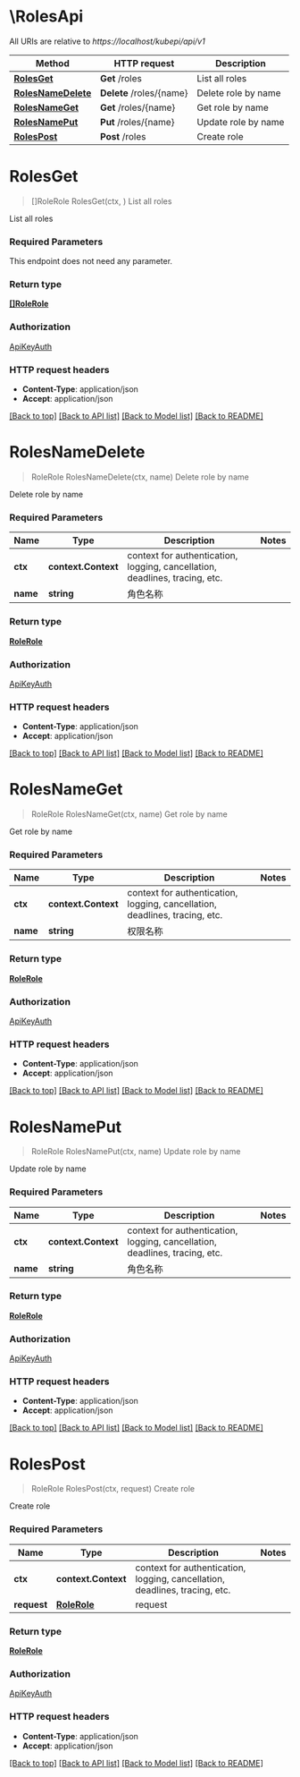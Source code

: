 # \RolesApi

All URIs are relative to *https://localhost/kubepi/api/v1*

Method | HTTP request | Description
------------- | ------------- | -------------
[**RolesGet**](RolesApi.md#RolesGet) | **Get** /roles | List all roles
[**RolesNameDelete**](RolesApi.md#RolesNameDelete) | **Delete** /roles/{name} | Delete role by name
[**RolesNameGet**](RolesApi.md#RolesNameGet) | **Get** /roles/{name} | Get role by name
[**RolesNamePut**](RolesApi.md#RolesNamePut) | **Put** /roles/{name} | Update role by name
[**RolesPost**](RolesApi.md#RolesPost) | **Post** /roles | Create role


# **RolesGet**
> []RoleRole RolesGet(ctx, )
List all roles

List all roles

### Required Parameters
This endpoint does not need any parameter.

### Return type

[**[]RoleRole**](role.Role.md)

### Authorization

[ApiKeyAuth](../README.md#ApiKeyAuth)

### HTTP request headers

 - **Content-Type**: application/json
 - **Accept**: application/json

[[Back to top]](#) [[Back to API list]](../README.md#documentation-for-api-endpoints) [[Back to Model list]](../README.md#documentation-for-models) [[Back to README]](../README.md)

# **RolesNameDelete**
> RoleRole RolesNameDelete(ctx, name)
Delete role by name

Delete role by name

### Required Parameters

Name | Type | Description  | Notes
------------- | ------------- | ------------- | -------------
 **ctx** | **context.Context** | context for authentication, logging, cancellation, deadlines, tracing, etc.
  **name** | **string**| 角色名称 | 

### Return type

[**RoleRole**](role.Role.md)

### Authorization

[ApiKeyAuth](../README.md#ApiKeyAuth)

### HTTP request headers

 - **Content-Type**: application/json
 - **Accept**: application/json

[[Back to top]](#) [[Back to API list]](../README.md#documentation-for-api-endpoints) [[Back to Model list]](../README.md#documentation-for-models) [[Back to README]](../README.md)

# **RolesNameGet**
> RoleRole RolesNameGet(ctx, name)
Get role by name

Get role by name

### Required Parameters

Name | Type | Description  | Notes
------------- | ------------- | ------------- | -------------
 **ctx** | **context.Context** | context for authentication, logging, cancellation, deadlines, tracing, etc.
  **name** | **string**| 权限名称 | 

### Return type

[**RoleRole**](role.Role.md)

### Authorization

[ApiKeyAuth](../README.md#ApiKeyAuth)

### HTTP request headers

 - **Content-Type**: application/json
 - **Accept**: application/json

[[Back to top]](#) [[Back to API list]](../README.md#documentation-for-api-endpoints) [[Back to Model list]](../README.md#documentation-for-models) [[Back to README]](../README.md)

# **RolesNamePut**
> RoleRole RolesNamePut(ctx, name)
Update role by name

Update role by name

### Required Parameters

Name | Type | Description  | Notes
------------- | ------------- | ------------- | -------------
 **ctx** | **context.Context** | context for authentication, logging, cancellation, deadlines, tracing, etc.
  **name** | **string**| 角色名称 | 

### Return type

[**RoleRole**](role.Role.md)

### Authorization

[ApiKeyAuth](../README.md#ApiKeyAuth)

### HTTP request headers

 - **Content-Type**: application/json
 - **Accept**: application/json

[[Back to top]](#) [[Back to API list]](../README.md#documentation-for-api-endpoints) [[Back to Model list]](../README.md#documentation-for-models) [[Back to README]](../README.md)

# **RolesPost**
> RoleRole RolesPost(ctx, request)
Create role

Create role

### Required Parameters

Name | Type | Description  | Notes
------------- | ------------- | ------------- | -------------
 **ctx** | **context.Context** | context for authentication, logging, cancellation, deadlines, tracing, etc.
  **request** | [**RoleRole**](RoleRole.md)| request | 

### Return type

[**RoleRole**](role.Role.md)

### Authorization

[ApiKeyAuth](../README.md#ApiKeyAuth)

### HTTP request headers

 - **Content-Type**: application/json
 - **Accept**: application/json

[[Back to top]](#) [[Back to API list]](../README.md#documentation-for-api-endpoints) [[Back to Model list]](../README.md#documentation-for-models) [[Back to README]](../README.md)

